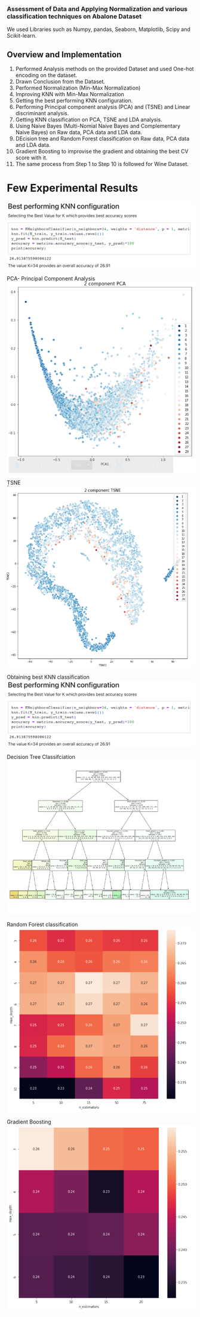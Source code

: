 ### Assessment of Data and Applying Normalization and various classification techniques on Abalone Dataset

We used Libraries such as Numpy, pandas, Seaborn, Matplotlib, Scipy and Scikit-learn.

## Overview and Implementation
1. Performed Analysis methods on the provided Dataset and used One-hot encoding on the dataset.
2. Drawn Conclusion from the Dataset.
3. Performed Normalization (Min-Max Normalization)
4. Improving KNN with Min-Max Normalization
5. Getting the best performing KNN  configuration.
6. Performing Principal component analysis (PCA) and (TSNE) and Linear discriminant analysis.
7. Getting KNN classification on PCA, TSNE and LDA analysis.
8. Using Naive Bayes (Multi-Nomial Naive Bayes and Complementary Naive Bayes) on Raw data, PCA data and LDA data.
9. DEcision tree and Random Forest classification on Raw data, PCA data and LDA data.
10. Gradient Boosting to improvise the gradient and obtaining the best CV score with it.
11. The same process from Step 1 to Step 10 is followed for Wine Dataset.


# Few Experimental Results

![best-knn](photos/best-knn.PNG)


PCA- Principal Component Analysis
![pca](photos/pca.PNG)

TSNE
![tsne](photos/tsne.PNG)

Obtaining best KNN classification
![best-knn](photos/best-knn.PNG)

Decision Tree Classifciation
![decision-tree](photos/decision-tree.PNG)

Random Forest classification
![random-forest](photos/random-forest.PNG)

Gradient Boosting 
![gradient](photos/gradient.PNG)